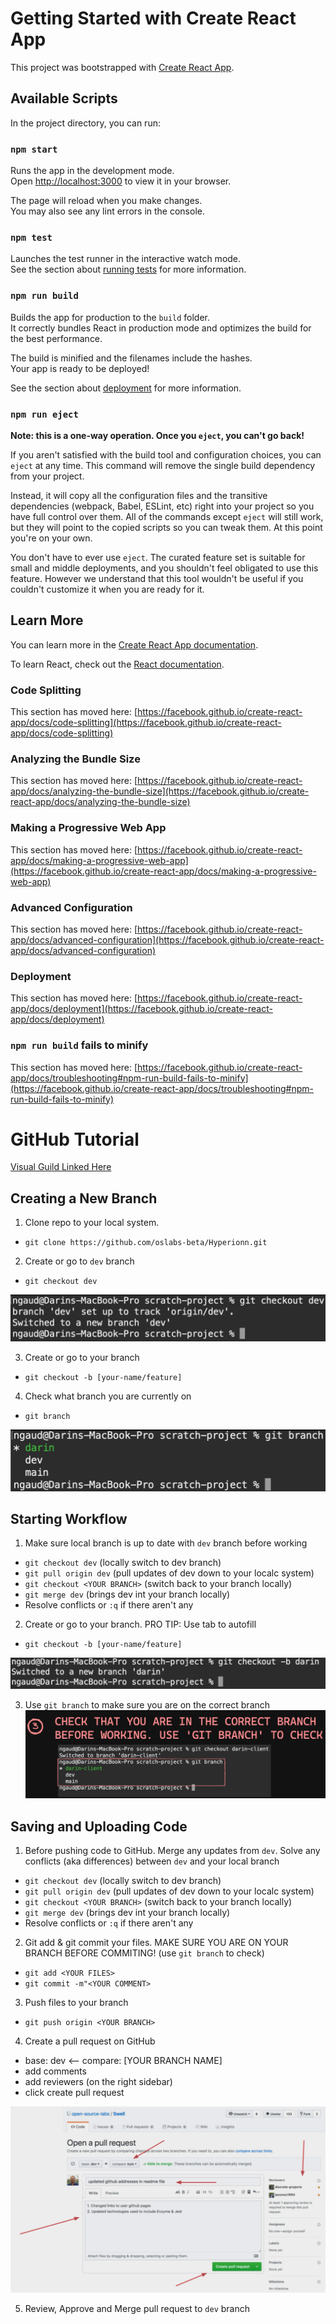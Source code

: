# Getting Started with Create React App

This project was bootstrapped with [Create React App](https://github.com/facebook/create-react-app).

## Available Scripts

In the project directory, you can run:

### `npm start`

Runs the app in the development mode.\
Open [http://localhost:3000](http://localhost:3000) to view it in your browser.

The page will reload when you make changes.\
You may also see any lint errors in the console.

### `npm test`

Launches the test runner in the interactive watch mode.\
See the section about [running tests](https://facebook.github.io/create-react-app/docs/running-tests) for more information.

### `npm run build`

Builds the app for production to the `build` folder.\
It correctly bundles React in production mode and optimizes the build for the best performance.

The build is minified and the filenames include the hashes.\
Your app is ready to be deployed!

See the section about [deployment](https://facebook.github.io/create-react-app/docs/deployment) for more information.

### `npm run eject`

**Note: this is a one-way operation. Once you `eject`, you can't go back!**

If you aren't satisfied with the build tool and configuration choices, you can `eject` at any time. This command will remove the single build dependency from your project.

Instead, it will copy all the configuration files and the transitive dependencies (webpack, Babel, ESLint, etc) right into your project so you have full control over them. All of the commands except `eject` will still work, but they will point to the copied scripts so you can tweak them. At this point you're on your own.

You don't have to ever use `eject`. The curated feature set is suitable for small and middle deployments, and you shouldn't feel obligated to use this feature. However we understand that this tool wouldn't be useful if you couldn't customize it when you are ready for it.

## Learn More

You can learn more in the [Create React App documentation](https://facebook.github.io/create-react-app/docs/getting-started).

To learn React, check out the [React documentation](https://reactjs.org/).

### Code Splitting

This section has moved here: [https://facebook.github.io/create-react-app/docs/code-splitting](https://facebook.github.io/create-react-app/docs/code-splitting)

### Analyzing the Bundle Size

This section has moved here: [https://facebook.github.io/create-react-app/docs/analyzing-the-bundle-size](https://facebook.github.io/create-react-app/docs/analyzing-the-bundle-size)

### Making a Progressive Web App

This section has moved here: [https://facebook.github.io/create-react-app/docs/making-a-progressive-web-app](https://facebook.github.io/create-react-app/docs/making-a-progressive-web-app)

### Advanced Configuration

This section has moved here: [https://facebook.github.io/create-react-app/docs/advanced-configuration](https://facebook.github.io/create-react-app/docs/advanced-configuration)

### Deployment

This section has moved here: [https://facebook.github.io/create-react-app/docs/deployment](https://facebook.github.io/create-react-app/docs/deployment)

### `npm run build` fails to minify

This section has moved here: [https://facebook.github.io/create-react-app/docs/troubleshooting#npm-run-build-fails-to-minify](https://facebook.github.io/create-react-app/docs/troubleshooting#npm-run-build-fails-to-minify)


# GitHub Tutorial

<a href="https://excalidraw.com/#json=oPciaBeml8N1pVKFR27uB,cSQoBdLi9vR_jbHPsHer8w" target="_blank">Visual Guild Linked Here</a>

## Creating a New Branch

1. Clone repo to your local system.
- `git clone https://github.com/oslabs-beta/Hyperionn.git`

2. Create or go to `dev` branch
- `git checkout dev`

<a><img src="./docs/assets/images/git1.png"/></a>

3. Create or go to your branch
- `git checkout -b [your-name/feature]`

4. Check what branch you are currently on
- `git branch`

<a><img src="./docs/assets/images/git3.png"/></a>

## Starting Workflow

1. Make sure local branch is up to date with `dev` branch before working
- `git checkout dev` (locally switch to dev branch)
- `git pull origin dev` (pull updates of dev down to your localc system)
- `git checkout <YOUR BRANCH>` (switch back to your branch locally)
- `git merge dev` (brings dev int your branch locally)
- Resolve conflicts or `:q` if there aren't any 

2. Create or go to your branch. PRO TIP: Use tab to autofill
- `git checkout -b [your-name/feature]`

<a><img src="./docs/assets/images/git2.png"/></a>

3. Use `git branch` to make sure you are on the correct branch
<a><img src="./docs/assets/images/git4.png"/></a>

## Saving and Uploading Code
1. Before pushing code to GitHub. Merge any updates from `dev`. Solve any conflicts (aka differences) between `dev` and your local branch 
- `git checkout dev` (locally switch to dev branch)
- `git pull origin dev` (pull updates of dev down to your localc system)
- `git checkout <YOUR BRANCH>` (switch back to your branch locally)
- `git merge dev` (brings dev int your branch locally)
- Resolve conflicts or `:q` if there aren't any 

2. Git add & git commit your files. MAKE SURE YOU ARE ON YOUR BRANCH BEFORE COMMITING! (use `git branch` to check)
- `git add <YOUR FILES>`
- `git commit -m"<YOUR COMMENT>`

3. Push files to your branch
- `git push origin <YOUR BRANCH>`

4. Create a pull request on GitHub
  - base: dev <-- compare: [YOUR BRANCH NAME]
  - add comments
  - add reviewers (on the right sidebar)
  - click create pull request

<a><img src="./docs/assets/images/git6.png"/></a>

5. Review, Approve and Merge pull request to `dev` branch